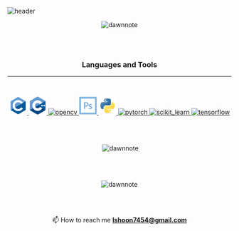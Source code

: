 ![header](https://capsule-render.vercel.app/api?type=waving&color=0:00FFFF,100:00BFFF&height=300&section=header&text=Shoon2&fontSize=90&animation=twinkling&fontColor=FFFFFF)

<div align = "center">
  
<!-- <h3 align="center">A passionate frontend developer from India</h3> -->

<p align="center"> <img src="https://komarev.com/ghpvc/?username=dawnnote&label=Profile%20views&color=0e75b6&style=flat" alt="dawnnote" /> </p>
<br>
<br>
  
<!-- <p align="center"> <a href="https://twitter.com/" target="blank"><img src="https://img.shields.io/twitter/follow/?logo=twitter&style=for-the-badge" alt="" /></a> </p> -->

<!-- <h3 align="center">Connect with me:</h3> -->
<p align="center">
</p>

<h3 align="center">Languages and Tools</h3>
<hr/>
<br>
<p align="center"> <a href="https://www.cprogramming.com/" target="_blank" rel="noreferrer"> <img src="https://raw.githubusercontent.com/devicons/devicon/master/icons/c/c-original.svg" alt="c" width="40" height="40"/> </a> <a href="https://www.w3schools.com/cpp/" target="_blank" rel="noreferrer"> <img src="https://raw.githubusercontent.com/devicons/devicon/master/icons/cplusplus/cplusplus-original.svg" alt="cplusplus" width="40" height="40"/> </a> <a href="https://opencv.org/" target="_blank" rel="noreferrer"> <img src="https://www.vectorlogo.zone/logos/opencv/opencv-icon.svg" alt="opencv" width="40" height="40"/> </a> <a href="https://www.photoshop.com/en" target="_blank" rel="noreferrer"> <img src="https://raw.githubusercontent.com/devicons/devicon/master/icons/photoshop/photoshop-line.svg" alt="photoshop" width="40" height="40"/> </a> <a href="https://www.python.org" target="_blank" rel="noreferrer"> <img src="https://raw.githubusercontent.com/devicons/devicon/master/icons/python/python-original.svg" alt="python" width="40" height="40"/> </a> <a href="https://pytorch.org/" target="_blank" rel="noreferrer"> <img src="https://www.vectorlogo.zone/logos/pytorch/pytorch-icon.svg" alt="pytorch" width="40" height="40"/> </a> <a href="https://scikit-learn.org/" target="_blank" rel="noreferrer"> <img src="https://upload.wikimedia.org/wikipedia/commons/0/05/Scikit_learn_logo_small.svg" alt="scikit_learn" width="40" height="40"/> </a> <a href="https://www.tensorflow.org" target="_blank" rel="noreferrer"> <img src="https://www.vectorlogo.zone/logos/tensorflow/tensorflow-icon.svg" alt="tensorflow" width="40" height="40"/> </a> </p>
<br>
<br>


<p>&nbsp;<img align="center" src="https://github-readme-stats.vercel.app/api?username=dawnnote&show_icons=true&locale=en" alt="dawnnote" /></p>
<br>
<br>
<!-- <p><img align="left" src="https://github-readme-stats.vercel.app/api/top-langs?username=dawnnote&show_icons=true&locale=en&layout=compact" alt="dawnnote" /></p> 
-->
<p><img align="center" src="https://github-readme-streak-stats.herokuapp.com/?user=dawnnote&" alt="dawnnote" /></p>
<br>
<br>

<!-- - 🌱 I’m currently learning **Python** -->
 📫 How to reach me **lshoon7454@gmail.com**

  </div>

